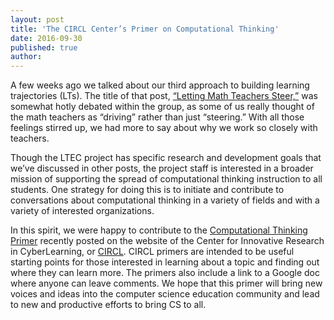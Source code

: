 ```yaml
---
layout: post
title: 'The CIRCL Center’s Primer on Computational Thinking'
date: 2016-09-30
published: true
author: 
---
```


A few weeks ago we talked about our third approach to building learning trajectories (LTs). The title of that post, [“Letting Math Teachers Steer,”](http://blog.everydaycomputing.org/2016/08/26/letting-math-teachers-steer) was somewhat hotly debated within the group, as some of us really thought of the math teachers as “driving” rather than just “steering.” With all those feelings stirred up, we had more to say about why we work so closely with teachers.

Though the LTEC project has specific research and development goals that we’ve discussed in other posts, the project staff is interested in a broader mission of supporting the spread of computational thinking instruction to all students. One strategy for doing this is to initiate and contribute to conversations about computational thinking in a variety of fields and with a variety of interested organizations.

In this spirit, we were happy to contribute to the [Computational Thinking Primer](http://circlcenter.org/computational-thinking/) recently posted on the website of the Center for Innovative Research in CyberLearning, or [CIRCL](http://circlcenter.org/). CIRCL primers are intended to be useful starting points for those interested in learning about a topic and finding out where they can learn more. The primers also include a link to a Google doc where anyone can leave comments. We hope that this primer will bring new voices and ideas into the computer science education community and lead to new and productive efforts to bring CS to all.
